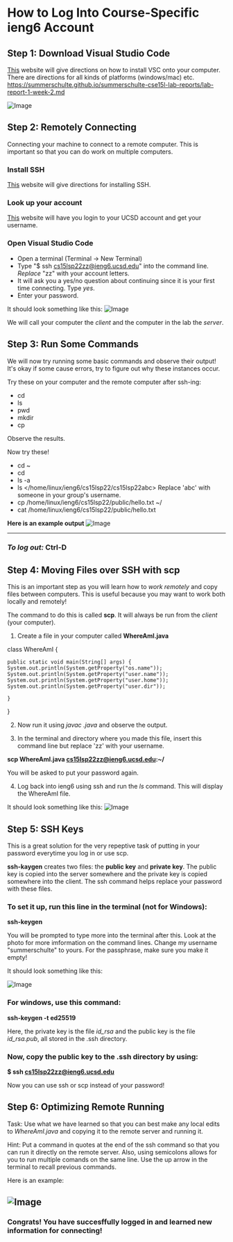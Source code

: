 # How to Log Into Course-Specific ieng6 Account
## Step 1: Download **Visual Studio Code**
[This](https://code.visualstudio.com/) website will give directions on how to install VSC onto your computer. There are directions for all kinds of platforms (windows/mac) etc. 
https://summerschulte.github.io/summerschulte-cse15l-lab-reports/lab-report-1-week-2.md

![Image](VS.png)

## Step 2: Remotely Connecting
Connecting your machine to connect to a remote computer. This is important so that you can do work on multiple computers.
### Install **SSH**
[This](https://docs.microsoft.com/en-us/windows-server/administration/openssh/openssh_install_firstuse) website will give directions for installing SSH.

### Look up your account

[This](https://sdacs.ucsd.edu/~icc/index.php) website will have you login to your UCSD account and get your username.

### Open Visual Studio Code
- Open a terminal (Terminal -> New Terminal)
- Type "$ ssh cs15lsp22zz@ieng6.ucsd.edu" into the command line. *Replace* "zz" with your account letters.
- It will ask you a yes/no question about continuing since it is your first time connecting. Type *yes*.
- Enter your password.

It should look something like this:
![Image](login.png)

We will call your computer the *client* and the computer in the lab the *server*.

## Step 3: Run Some Commands
We will now try running some basic commands and observe their output! It's okay if some cause errors, try to figure out why these instances occur.

Try these on your computer and the remote computer after ssh-ing:

- cd
- ls
- pwd
- mkdir
- cp

Observe the results.

Now try these!

- cd  ~
- cd
- ls -a
- ls </home/linux/ieng6/cs15lsp22/cs15lsp22abc>     Replace 'abc' with someone in your group's username.
- cp /home/linux/ieng6/cs15lsp22/public/hello.txt ~/
- cat /home/linux/ieng6/cs15lsp22/public/hello.txt

**Here is an example output**
![Image](ccommands.png)

---
### *To log out:* Ctrl-D

## Step 4: Moving Files over SSH with scp

This is an important step as you will learn how to *work remotely* and copy files between computers. This is useful because you may want to work both locally and remotely!

The command to do this is called **scp**. It will always be run from the *client* (your computer).

1. Create a file in your computer called **WhereAmI.java**




class WhereAmI {

    public static void main(String[] args) {
    System.out.println(System.getProperty("os.name"));
    System.out.println(System.getProperty("user.name"));
    System.out.println(System.getProperty("user.home"));
    System.out.println(System.getProperty("user.dir"));

    }

}




2.  Now run it using *javac *.java** and observe the output.

3. In the terminal and directory where you made this file, insert this command line but replace 'zz' with your username.         

  **scp WhereAmI.java cs15lsp22zz@ieng6.ucsd.edu:~/**

  You will be asked to put your password again. 

  4. Log back into ieng6 using ssh and run the *ls* command. This will display the WhereAmI file.


It should look something like this:
  ![Image](where.png)

## Step 5: SSH Keys 

This is a great solution for the very repeptive task of putting in your password everytime you log in or use scp.

**ssh-kaygen** creates two files: the **public key** and **private key**.
The public key is copied into the server somewhere and the private key is copied somewhere into the client. The ssh command helps replace your password with these files. 

### To set it up, run this line in the terminal (not for Windows):
**ssh-keygen**

You will be prompted to type more into the terminal after this. Look at the photo for more imformation on the command lines. Change my username "summerschulte" to yours. For the passphrase, make sure you make it empty!

It should look something like this: 

![Image](keys.png)

### For windows, use this command:
**ssh-keygen -t ed25519**

Here, the private key is the file *id_rsa* and the public key is the file *id_rsa.pub*, all stored in the .ssh directory. 

### Now, copy the public key to the .ssh directory by using:

**$ ssh cs15lsp22zz@ieng6.ucsd.edu**

Now you can use ssh or scp instead of your password!

## Step 6: Optimizing Remote Running

Task: Use what we have learned so that you can best make any local edits to *WhereAmI.java* and copying it to the remote server and running it. 

Hint: Put a command in quotes at the end of the ssh command so that you can run it directly on the remote server. Also, using semicolons allows for you to run multiple comands on the same line. Use the up arrow in the terminal to recall previous commands. 

Here is an example:

![Image](last.png)
---






### Congrats! You have succesffully logged in and learned new information for connecting!

